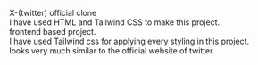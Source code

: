 X-(twitter) official clone <br>
I have used HTML and Tailwind CSS to make this project.<br>
frontend based project.<br>
I have used Tailwind css for applying every styling in this project.<br>
looks very much similar to the official website of twitter.<br>

